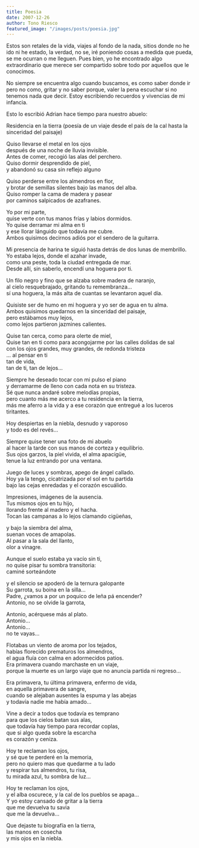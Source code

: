 ```yaml
---
title: Poesia
date: 2007-12-26
author: Tono Riesco
featured_image: "/images/posts/poesia.jpg"
---
```


Estos son retales de la vida, viajes al fondo de la nada, sitios donde no he ido ni he estado, la verdad, no se, iré poniendo cosas a medida que pueda, se me ocurran o me lleguen. Pues bien, yo he encontrado algo extraordinario que merece ser compartido sobre todo por aquellos que le conocimos.  
  
No siempre se encuentra algo cuando buscamos, es como saber donde ir pero no como, gritar y no saber porque, valer la pena escuchar si no tenemos nada que decir. Estoy escribiendo recuerdos y vivencias de mi infancia.  
  
Esto lo escribió Adrian hace tiempo para nuestro abuelo:  
  
Residencia en la tierra (poesía de un viaje desde el país de la cal hasta la sinceridad del paisaje)  
  
Quiso llevarse el metal en los ojos  
después de una noche de lluvia invisible.  
Antes de comer, recogió las alas del perchero.  
Quiso dormir desprendido de piel,  
y abandonó su casa sin reflejo alguno  
  
Quiso perderse entre los almendros en flor,  
y brotar de semillas silentes bajo las manos del alba.  
Quiso romper la cama de madera y pasear  
por caminos salpicados de azafranes.  
  
Yo por mi parte,  
quise verte con tus manos frías y labios dormidos.  
Yo quise derramar mi alma en ti  
y ese llorar lánguido que todavía me cubre.  
Ambos quisimos decirnos adiós por el sendero de la guitarra.  
  
Mi presencia de harina te siguió hasta detrás de dos lunas de membrillo.  
Yo estaba lejos, donde el azahar invade,  
como una peste, toda la ciudad entregada de mar.  
Desde allí, sin saberlo, encendí una hoguera por ti.  
  
Un filo negro y fino que se alzaba sobre madera de naranjo,  
al cielo resquebrajado, gritando tu remembranza...  
sí una hoguera, la más alta de cuantas se levantaron aquel día.  
  
Quisiste ser de humo en mi hoguera y yo ser de agua en tu alma.  
Ambos quisimos quedarnos en la sinceridad del paisaje,  
pero estábamos muy lejos,  
como lejos partieron jazmines calientes.  
  
Quise tan cerca, como para olerte de miel,  
Quise tan en ti como para acongojarme por las calles dolidas de sal  
con los ojos grandes, muy grandes, de redonda tristeza  
... al pensar en ti  
tan de vida,  
tan de ti, tan de lejos...  
  
Siempre he deseado tocar con mi pulso el piano  
y derramarme de lleno con cada nota en su tristeza.  
Sé que nunca andaré sobre melodías propias,  
pero cuanto más me acerco a tu residencia en la tierra,  
más me aferro a la vida y a ese corazón que entregué a los luceros tiritantes.  
  
Hoy despiertas en la niebla, desnudo y vaporoso  
y todo es del revés...  
  
Siempre quise tener una foto de mi abuelo  
al hacer la tarde con sus manos de corteza y equilibrio.  
Sus ojos garzos, la piel vivida, el alma apacigüe,  
tenue la luz entrando por una ventana.  
  
Juego de luces y sombras, apego de ángel callado.  
Hoy ya la tengo, cicatrizada por el sol en tu partida  
bajo las cejas enredadas y el corazón escuálido.  
  
Impresiones, imágenes de la ausencia.  
Tus mismos ojos en tu hijo,  
llorando frente al madero y el hacha.  
Tocan las campanas a lo lejos clamando cigüeñas,  
  
y bajo la siembra del alma,  
suenan voces de amapolas.  
Al pasar a la sala del llanto,  
olor a vinagre.  
  
Aunque el suelo estaba ya vacío sin ti,  
no quise pisar tu sombra transitoria:  
caminé sorteándote  
  
y el silencio se apoderó de la ternura galopante  
Su garrota, su boina en la silla...  
Padre, ¿vamos a por un poquico de leña pá encender?  
Antonio, no se olvide la garrota,  
  
Antonio, acérquese más al plato.  
Antonio...  
Antonio...  
no te vayas...  
  
Flotabas un viento de aroma por los tejados,  
habías florecido prematuros los almendros,  
el agua fluía con calma en adormecidos patios.  
Era primavera cuando marchaste en un viaje,  
porque la muerte es un largo viaje que no anuncia partida ni regreso...  
  
Era primavera, tu última primavera, enfermo de vida,  
en aquella primavera de sangre,  
cuando se alejaban ausentes la espuma y las abejas  
y todavía nadie me había amado...  
  
Vine a decir a todos que todavía es temprano  
para que los cielos batan sus alas,  
que todavía hay tiempo para recordar coplas,  
que si algo queda sobre la escarcha  
es corazón y ceniza.  
  
Hoy te reclaman los ojos,  
y sé que te perderé en la memoria,  
pero no quiero mas que quedarme a tu lado  
y respirar tus almendros, tu risa,  
tu mirada azul, tu sombra de luz...  
  
Hoy te reclaman los ojos,  
y el alba oscurece, y la cal de los pueblos se apaga...  
Y yo estoy cansado de gritar a la tierra  
que me devuelva tu savia  
que me la devuelva...  
  
Que dejaste tu biografía en la tierra,  
las manos en cosecha  
y mis ojos en la niebla.
